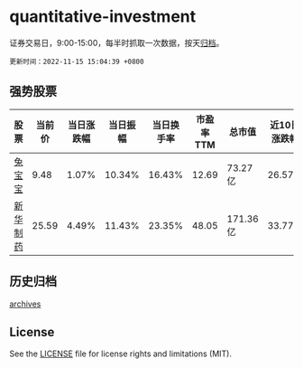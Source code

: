 # quantitative-investment

证券交易日，9:00-15:00，每半时抓取一次数据，按天[归档](archives)。

`更新时间：2022-11-15 15:04:39 +0800`

## 强势股票

|股票|当前价|当日涨跌幅|当日振幅|当日换手率|市盈率TTM|总市值|近10日涨跌幅|
|----|----|----|----|----|----|----|----|
|[兔宝宝](https://xueqiu.com/S/SZ002043)|9.48|1.07%|10.34%|16.43%|12.69|73.27亿|26.57%|
|[新华制药](https://xueqiu.com/S/SZ000756)|25.59|4.49%|11.43%|23.35%|48.05|171.36亿|33.77%|

## 历史归档

[archives](archives)

## License

See the [LICENSE](LICENSE) file for license rights and limitations (MIT).